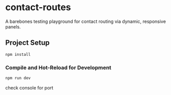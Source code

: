 # contact-routes

A barebones testing playground for contact routing via dynamic, responsive panels.

## Project Setup

```sh
npm install
```

### Compile and Hot-Reload for Development

```sh
npm run dev
```

check console for port
